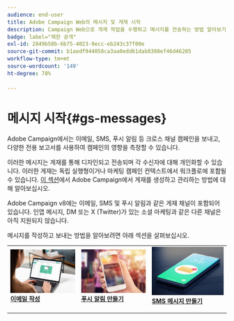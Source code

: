 ```yaml
---
audience: end-user
title: Adobe Campaign Web의 메시지 및 게재 시작
description: Campaign Web으로 게재 작업을 수행하고 메시지를 전송하는 방법 알아보기
badge: label="제한 공개"
exl-id: 2849b58b-6b75-4023-9ecc-eb243c37f00e
source-git-commit: b1aedf944058ca3aa0edd61dab8308ef46d46205
workflow-type: tm+mt
source-wordcount: '149'
ht-degree: 78%

---
```


# 메시지 시작{#gs-messages}

Adobe Campaign에서는 이메일, SMS, 푸시 알림 등 크로스 채널 캠페인을 보내고, 다양한 전용 보고서를 사용하여 캠페인의 영향을 측정할 수 있습니다.

이러한 메시지는 게재를 통해 디자인되고 전송되며 각 수신자에 대해 개인화할 수 있습니다. 이러한 게재는 독립 실행형이거나 마케팅 캠페인 컨텍스트에서 워크플로에 포함될 수 있습니다. [이 섹션](gs-deliveries.md)에서 Adobe Campaign에서 게재를 생성하고 관리하는 방법에 대해 알아보십시오.

Adobe Campaign v8에는 이메일, SMS 및 푸시 알림과 같은 게재 채널이 포함되어 있습니다. 인앱 메시지, DM 또는 X (Twitter)가 있는 소셜 마케팅과 같은 다른 채널은 아직 지원되지 않습니다.

메시지를 작성하고 보내는 방법을 알아보려면 아래 섹션을 살펴보십시오.

<table style="table-layout:fixed">
    <tr style="border: 0;">
    <td>
    <a href="../email/create-email.md">
    <img alt="이메일" src="assets/do-not-localize/email.jpg">
    </a>
    <div><a href="../email/create-email.md"><strong>이메일 작성</strong>
    </div>
    <p>
    </td>
    <td>
    <a href="../push/create-push.md">
      <img alt="푸시" src="assets/do-not-localize/push.jpg">
    </a>
    <div>
    <a href="../push/gs-push.md"><strong>푸시 알림 만들기</strong></a>
    </div>
    <p>
    </td>
    <td>
    <a href="../sms/create-sms.md">
      <img alt="SMS" src="assets/do-not-localize/sms.jpg">
    </a>
    <div>
    <a href="../sms/create-sms.md"><strong>SMS 메시지 만들기</strong></a>
    </div>
    <p>
    </td>
    </tr>
    </table>

